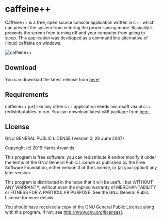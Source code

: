 # caffeine++

Caffeine++ is a free, open source console application written in c++ which can prevent the system from entering the power-saving mode.
Basically it prevents the screen from turning off and your computer from going to sleep.
This application was developed as a command line alternative of (linux) caffeine on windows.

![caffeine++](https://user-images.githubusercontent.com/3985557/67888246-737eea00-fb55-11e9-90ca-70f2b1a249a0.PNG)

## Download

You can download the latest release from [here!](https://github.com/XarisA/CaffeinePP/releases/latest)

## Requirements

caffeine++ just like any other c++ application needs microsoft visual c++ redistributables to run.
You can download latest x86 package from [here.](https://support.microsoft.com/en-us/help/2977003/the-latest-supported-visual-c-downloads)

## License

GNU GENERAL PUBLIC LICENSE (Version 3, 29 June 2007)

Copyright (c) 2019 Harris Arvanitis

This program is free software: you can redistribute it and/or modify it under the terms of the GNU General Public License as published by the Free Software Foundation, either version 3 of the License, or
(at your option) any later version.

This program is distributed in the hope that it will be useful, but WITHOUT ANY WARRANTY; without even the implied warranty of MERCHANTABILITY or FITNESS FOR A PARTICULAR PURPOSE.  See the
GNU General Public License for more details.

You should have received a copy of the GNU General Public License along with this program.  If not, see <http://www.gnu.org/licenses/>.
